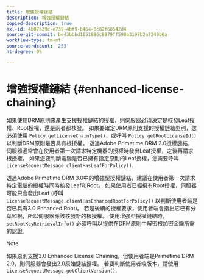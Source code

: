 ```yaml
---
title: 增強授權鏈結
description: 增強授權鏈結
copied-description: true
exl-id: 4b07b29c-e739-4bf9-b464-0c82f68542d4
source-git-commit: be43bbbd1051886c8979ff590a3197b2a7249b6a
workflow-type: tm+mt
source-wordcount: '253'
ht-degree: 0%

---
```


# 增強授權鏈結 {#enhanced-license-chaining}

如果使用DRM原則來產生支援授權鏈結的授權，則伺服器必須決定是核發Leaf授權、Root授權，還是兩者都核發。 如果要確定DRM原則支援的授權鏈結型別，您必須使用 `Policy.getLicenseChainType()`，或呼叫 `Policy.getRootLicenseId()` 以判斷DRM原則是否具有根授權。 透過Adobe Primetime DRM 2.0授權鏈結，伺服器通常會在使用者第一次請求特定機器的授權時發出Leaf授權，之後再請求根授權。 如果您要判斷電腦是否已擁有指定原則的Leaf授權，您需要呼叫 `LicenseRequestMessage.clientHasLeafForPolicy()`.

透過Adobe Primetime DRM 3.0中的增強型授權鏈結，建議在使用者第一次請求特定電腦的授權時同時核發Leaf和Root。 如果使用者已經擁有Root授權，伺服器可能只會發出Leaf (呼叫 `LicenseRequestMessage.clientHasEnhancedRootForPolicy()` 以判斷使用者端是否已具有3.0 Enhanced Root)。 若是後續的授權要求，使用者端會指出它已有分葉和根，所以伺服器應該核發新的根授權。 使用增強型授權鏈結時， `setRootKeyRetrievalInfo()` 必須呼叫以提供在DRM原則中解密根加密金鑰所需的認證。

>[!NOTE]
>
>如果原則支援3.0 Enhanced License Chaining，但使用者端是Primetime DRM 2.0，則伺服器會發出2.0原始鏈結授權。 若要判斷使用者端版本，請使用 `LicenseRequestMessage.getClientVersion()`.
